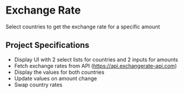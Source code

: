 # Exchange Rate

Select countries to get the exchange rate for a specific amount

## Project Specifications

- Display UI with 2 select lists for countries and 2 inputs for amounts
- Fetch exchange rates from API (<https://api.exchangerate-api.com>)
- Display the values for both countries
- Update values on amount change
- Swap country rates
